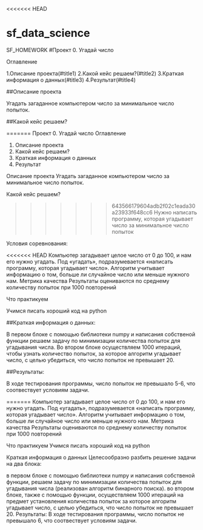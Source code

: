 <<<<<<< HEAD
# sf_data_science
SF_HOMEWORK
#Проект 0. Угадай число 

Оглавление

1.Описание проекта(#title1)
2.Какой кейс решаем?(#title2)
3.Краткая информация о данных(#title3)
4.Результат(#title4)

##Описание проекта 

Угадать загаданное компьютером число за минимальное число попыток.

##Какой кейс решаем? 

=======
Проект 0. Угадай число
Оглавление
1. Описание проекта
2. Какой кейс решаем?
3. Краткая информация о данных
4. Результат

Описание проекта
Угадать загаданное компьютером число за минимальное число попыток.


Какой кейс решаем?
>>>>>>> 643566179604adb2f02c1eada30a23933f648cc6
Нужно написать программу, которая угадывает число за минимальное число попыток

Условия соревнования:

<<<<<<< HEAD
Компьютер загадывает целое число от 0 до 100, и нам его нужно угадать. Под «угадать», подразумевается «написать программу, которая угадывает число». Алгоритм учитывает информацию о том, больше ли случайное число или меньше нужного нам. Метрика качества Результаты оцениваются по среднему количеству попыток при 1000 повторений

Что практикуем

Учимся писать хороший код на python

##Краткая информация о данных:

В первом блоке с помощью библиотеки numpy и написания собственой функции решаем задачу по минимизации количества попыток для угадывания числа. Во втором блоке осуществляем 1000 итераций, чтобы узнать количество попыток, за которое алгоритм угадывает число, с целью убедиться, что число попыток не превышает 20. 

##Результаты: 

В ходе тестирования программы, число попыток не превышало 5-6, что соотвествует условиям задачи.

=======
Компьютер загадывает целое число от 0 до 100, и нам его нужно угадать. Под «угадать», подразумевается «написать программу, которая угадывает число».
Алгоритм учитывает информацию о том, больше ли случайное число или меньше нужного нам.
Метрика качества
Результаты оцениваются по среднему количеству попыток при 1000 повторений

Что практикуем
Учимся писать хороший код на python

Краткая информация о данных
Целесообразно разбить решение задачи на два блока:

в первом блоке с помощью библиотеки numpy и написания собственой функции, решаем задачу по минимизации количества попыток для угадывания числа (реализован алгоритм бинарного поиска).
во втором блоке, также с помощью функции, осуществляем 1000 итераций на предмет установления количества попыток за которое алгоритм угадывает число, с целью убедиться, что число попыток не превышает 20.
Результаты:
В ходе тестирования программы, число попыток не превышало 6, что соотвествует условиям задачи.


